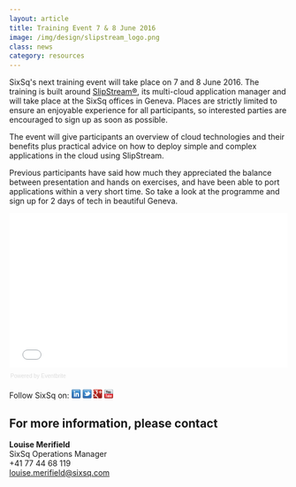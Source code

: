 ```yaml
---
layout: article
title: Training Event 7 & 8 June 2016
image: /img/design/slipstream_logo.png 
class: news
category: resources
---
```

SixSq's next training event will take place on 7 and 8 June 2016. The training is built around [SlipStream®](http://sixsq.com/products/slipstream/), its multi-cloud application manager and will take place at the SixSq offices in Geneva. Places are strictly limited to ensure an enjoyable experience for all participants, so interested parties are encouraged to sign up as soon as possible.

The event will give participants an overview of cloud technologies and their benefits plus practical advice on how to deploy simple and complex applications in the cloud using SlipStream. 

Previous participants have said how much they appreciated the balance between presentation and hands on exercises, and have been able to port applications within a very short time. So take a look at the programme and sign up for 2 days of tech in beautiful Geneva.

<div style="width:100%; text-align:left;" ><iframe  src="//eventbrite.com/tickets-external?eid=21599097482&ref=etckt" frameborder="0" height="279" width="100%" vspace="0" hspace="0" marginheight="5" marginwidth="5" scrolling="auto" allowtransparency="true"></iframe><div style="font-family:Helvetica, Arial; font-size:10px; padding:5px 0 5px; margin:2px; width:100%; text-align:left;" ><a class="powered-by-eb" style="color: #dddddd; text-decoration: none;" target="_blank" href="http://www.eventbrite.com/r/etckt">Powered by Eventbrite</a></div></div>


Follow SixSq on:
<a href="http://linkedin.com/company/sixsq"><img src="/img/design/linkedin_small.png" alt="LinkedIn" width="16" /></a> <a href="http://twitter.com/@sixsq"><img src="/img/design/twitter_small.png" alt="Twitter" width="16" /></a> <a href="http://plus.google.com/+sixsq"><img src="/img/design/google_plus_small.png" alt="Google+" width="16" /></a> <a href="https://www.youtube.com/channel/UCGYw3n7c-QsDtsVH32By1-g"><img src="/img/design/youtube_small.png" alt="Youtube" width="16"/></a>


For more information, please contact
----

**Louise Merifield**  
SixSq Operations Manager  
+41 77 44 68 119  
[louise.merifield@sixsq.com](mailto:louise.merifield@sixsq.com)



